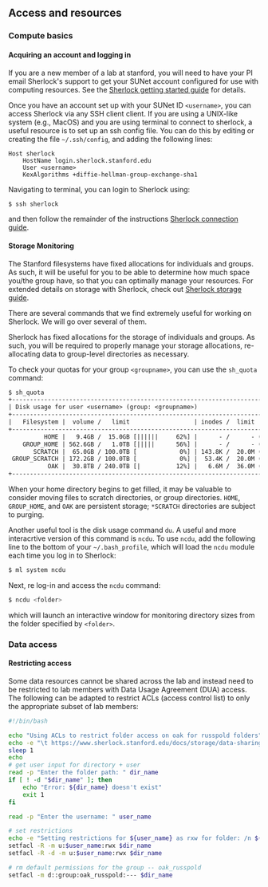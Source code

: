 ## Access and resources

### Compute basics

#### Acquiring an account and logging in

If you are a new member of a lab at stanford, you will need to have your PI email Sherlock's support to get your SUNet account configured for use with computing resources. See the [Sherlock getting started guide](https://www.sherlock.stanford.edu/docs/getting-started/#prerequisites) for details.

Once you have an account set up with your SUNet ID `<username>`, you can access Sherlock via any SSH client client. If you are using a UNIX-like system (e.g., MacOS) and you are using terminal to connect to sherlock, a useful resource is to set up an ssh config file. You can do this by editing or creating the file `~/.ssh/config`, and adding the following lines:

```{.default filename="~/.ssh/config"}
Host sherlock
    HostName login.sherlock.stanford.edu
	User <username>
	KexAlgorithms +diffie-hellman-group-exchange-sha1
```

Navigating to terminal, you can login to Sherlock using:

```bash
$ ssh sherlock
```

and then follow the remainder of the instructions [Sherlock connection guide](https://www.sherlock.stanford.edu/docs/getting-started/connecting/#credentials).

#### Storage Monitoring

The Stanford filesystems have fixed allocations for individuals and groups. As such, it will be useful for you to be able to determine how much space you/the group have, so that you can optimally manage your resources. For extended details on storage with Sherlock, check out [Sherlock storage guide](https://www.sherlock.stanford.edu/docs/storage/#quotas-and-limits).

There are several commands that we find extremely useful for working on Sherlock. We will go over several of them.

Sherlock has fixed allocations for the storage of individuals and groups. As such, you will be required to properly manage your storage allocations, re-allocating data to group-level directories as necessary.

To check your quotas for your group `<groupname>`, you can use the `sh_quota` command:

```default
$ sh_quota
+---------------------------------------------------------------------------+
| Disk usage for user <username> (group: <groupname>)                       |
+---------------------------------------------------------------------------+
|   Filesystem |  volume /   limit                  | inodes /  limit       |
+---------------------------------------------------------------------------+
          HOME |   9.4GB /  15.0GB [||||||     62%] |      - /      - (  -%)
    GROUP_HOME | 562.6GB /   1.0TB [|||||      56%] |      - /      - (  -%)
       SCRATCH |  65.0GB / 100.0TB [            0%] | 143.8K /  20.0M (  0%)
 GROUP_SCRATCH | 172.2GB / 100.0TB [            0%] |  53.4K /  20.0M (  0%)
           OAK |  30.8TB / 240.0TB [|          12%] |   6.6M /  36.0M ( 18%)
+---------------------------------------------------------------------------+
```

When your home directory begins to get filled, it may be valuable to consider moving files to scratch directories, or group directories. `HOME`, `GROUP_HOME`, and `OAK` are persistent storage; `*SCRATCH` directories are subject to purging.

Another useful tool is the disk usage command `du`. A useful and more interacrtive version of this command is `ncdu`. To use `ncdu`, add the following line to the bottom of your `~/.bash_profile`, which will load the `ncdu` module each time you log in to Sherlock:

```bash
$ ml system ncdu
```

Next, re log-in and access the `ncdu` command:

```bash
$ ncdu <folder>
```

which will launch an interactive window for monitoring directory sizes from the folder specified by `<folder>`.

### Data access

#### Restricting access

Some data resources cannot be shared across the lab and instead need to be restricted to lab members with Data Usage Agreement (DUA) access.
The following can be adapted to restrict ACLs (access control list) to only the appropriate subset of lab members:

```{.bash filename="protect_access.sh"}
#!/bin/bash

echo "Using ACLs to restrict folder access on oak for russpold folders"
echo -e "\t https://www.sherlock.stanford.edu/docs/storage/data-sharing/#posix-acls "
sleep 1
echo
# get user input for directory + user
read -p "Enter the folder path: " dir_name
if [ ! -d "$dir_name" ]; then
	echo "Error: ${dir_name} doesn't exist"
	exit 1
fi

read -p "Enter the username: " user_name

# set restrictions
echo -e "Setting restrictions for ${user_name} as rxw for folder: /n ${dir_name}"
setfacl -R -m u:$user_name:rwx $dir_name
setfacl -R -d -m u:$user_name:rwx $dir_name

# rm default permissions for the group -- oak_russpold
setfacl -m d::group:oak_russpold:--- $dir_name
```
